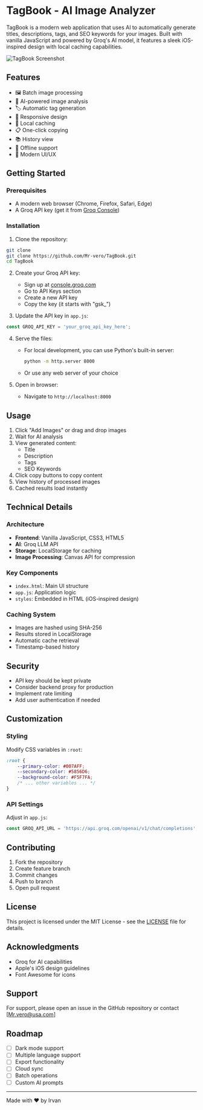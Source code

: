 # TagBook - AI Image Analyzer

TagBook is a modern web application that uses AI to automatically generate titles, descriptions, tags, and SEO keywords for your images. Built with vanilla JavaScript and powered by Groq's AI model, it features a sleek iOS-inspired design with local caching capabilities.

![TagBook Screenshot](screenshot.png)

## Features

- 🖼️ Batch image processing
- 🤖 AI-powered image analysis
- 🏷️ Automatic tag generation
- 📱 Responsive design
- 💾 Local caching
- 📋 One-click copying
- 📚 History view
- 🔄 Offline support
- 🎨 Modern UI/UX

## Getting Started

### Prerequisites

- A modern web browser (Chrome, Firefox, Safari, Edge)
- A Groq API key (get it from [Groq Console](https://console.groq.com))

### Installation

1. Clone the repository:
```bash
git clone 
git clone https://github.com/Mr-vero/TagBook.git
cd TagBook
```

2. Create your Groq API key:
   - Sign up at [console.groq.com](https://console.groq.com)
   - Go to API Keys section
   - Create a new API key
   - Copy the key (it starts with "gsk_")

3. Update the API key in `app.js`:
```javascript
const GROQ_API_KEY = 'your_groq_api_key_here';
```

4. Serve the files:
   - For local development, you can use Python's built-in server:
     ```bash
     python -m http.server 8000
     ```
   - Or use any web server of your choice

5. Open in browser:
   - Navigate to `http://localhost:8000`

## Usage

1. Click "Add Images" or drag and drop images
2. Wait for AI analysis
3. View generated content:
   - Title
   - Description
   - Tags
   - SEO Keywords
4. Click copy buttons to copy content
5. View history of processed images
6. Cached results load instantly

## Technical Details

### Architecture

- **Frontend**: Vanilla JavaScript, CSS3, HTML5
- **AI**: Groq LLM API
- **Storage**: LocalStorage for caching
- **Image Processing**: Canvas API for compression

### Key Components

- `index.html`: Main UI structure
- `app.js`: Application logic
- `styles`: Embedded in HTML (iOS-inspired design)

### Caching System

- Images are hashed using SHA-256
- Results stored in LocalStorage
- Automatic cache retrieval
- Timestamp-based history

## Security

- API key should be kept private
- Consider backend proxy for production
- Implement rate limiting
- Add user authentication if needed

## Customization

### Styling

Modify CSS variables in `:root`:
```css
:root {
    --primary-color: #007AFF;
    --secondary-color: #5856D6;
    --background-color: #F5F7FA;
    /* ... other variables ... */
}
```

### API Settings

Adjust in `app.js`:
```javascript
const GROQ_API_URL = 'https://api.groq.com/openai/v1/chat/completions';
```

## Contributing

1. Fork the repository
2. Create feature branch
3. Commit changes
4. Push to branch
5. Open pull request

## License

This project is licensed under the MIT License - see the [LICENSE](LICENSE) file for details.

## Acknowledgments

- Groq for AI capabilities
- Apple's iOS design guidelines
- Font Awesome for icons

## Support

For support, please open an issue in the GitHub repository or contact [Mr.vero@usa.com]

## Roadmap

- [ ] Dark mode support
- [ ] Multiple language support
- [ ] Export functionality
- [ ] Cloud sync
- [ ] Batch operations
- [ ] Custom AI prompts

---

Made with ❤️ by Irvan